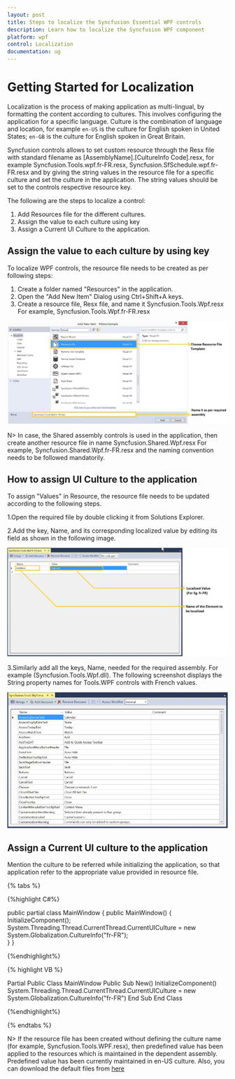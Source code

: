 ```yaml
---
layout: post
title: Steps to localize the Syncfusion Essential WPF controls
description: Learn how to localize the Syncfusion WPF component
platform: wpf
control: Localization
documentation: ug
---
```


# Getting Started for Localization

Localization is the process of making application as multi-lingual, by formatting the content according to cultures. This involves configuring the application for a specific language. Culture is the combination of language and location, for example `en-US` is the culture for English spoken in United States; `en-GB` is the culture for English spoken in Great Britain. 

Syncfusion controls allows to set custom resource through the Resx file with standard filename as [AssemblyName].[CultureInfo Code].resx, for example Syncfusion.Tools.wpf.fr-FR.resx, Syncfusion.SfSchedule.wpf.fr-FR.resx and by giving the string values in the resource file for a specific culture and set the culture in the application. The string values should be set to the controls respective resource key.

The following are the steps to localize a control:

1. Add Resources file for the different cultures.
2. Assign the value to each culture using key
3. Assign a Current UI Culture to the application.

## Assign the value to each culture by using key


To localize WPF controls, the resource file needs to be created as per following steps:

1. Create a folder named "Resources" in the application.
2. Open the "Add New Item" Dialog using Ctrl+Shift+A keys.
3. Create a resource file, Resx file, and name it Syncfusion.Tools.Wpf.resx For example, Syncfusion.Tools.Wpf.fr-FR.resx

![](Localization_images/GettingStarted_img1.jpeg)


N> In case, the Shared assembly controls is used in the application, then create another resource file in name Syncfusion.Shared.Wpf.resx For example, Syncfusion.Shared.Wpf.fr-FR.resx and the naming convention needs to be followed mandatorily.

## How to assign UI Culture to the application

To assign "Values" in Resource, the resource file needs to be updated according to the following steps.

1.Open the required file by double clicking it from Solutions Explorer.

2.Add the key, Name, and its corresponding localized value by editing its field as shown in the following image.

![](Localization_images/GettingStarted_img2.jpeg)


3.Similarly add all the keys, Name, needed for the required assembly. For example (Syncfusion.Tools.Wpf.dll). The following screenshot displays the String property names for Tools.WPF controls with French values.

![](Localization_images/GettingStarted_img3.jpeg)


## Assign a Current UI culture to the application

Mention the culture to be referred while initializing the application, so that application refer to the appropriate value provided in resource file.

{% tabs %}

{%highlight C#%}

public partial class MainWindow
{
public MainWindow() 
{     
	InitializeComponent();  
   	System.Threading.Thread.CurrentThread.CurrentUICulture = new System.Globalization.CultureInfo("fr-FR");   
}
} 
 
{%endhighlight%}

{% highlight VB %}

Partial Public Class MainWindow
Public Sub New()
	InitializeComponent()
	   System.Threading.Thread.CurrentThread.CurrentUICulture = new System.Globalization.CultureInfo("fr-FR")
End Sub
End Class

{%endhighlight%}

{% endtabs %}

N> If the resource file has been created without defining the culture name (for example, Syncfusion.Tools.WPF.resx), then predefined value has been applied to the resources which is maintained in the dependent assembly. Predefined value has been currently maintained in en-US culture. Also, you can download the default files from [here](https://help.syncfusion.com/wpf/introduction/common-supports#localization)
